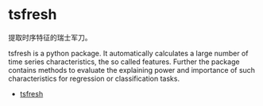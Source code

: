 
# tsfresh

提取时序特征的瑞士军刀。

tsfresh is a python package. It automatically calculates a large number of time series characteristics, the so called features. Further the package contains methods to evaluate the explaining power and importance of such characteristics for regression or classification tasks.

- [tsfresh](https://tsfresh.readthedocs.io/en/latest/)
